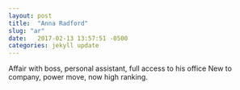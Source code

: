 ```yaml
---
layout: post
title:  "Anna Radford"
slug: "ar"
date:   2017-02-13 13:57:51 -0500
categories: jekyll update
---
```

Affair with boss, personal assistant, full access to his office
New to company, power move, now high ranking.